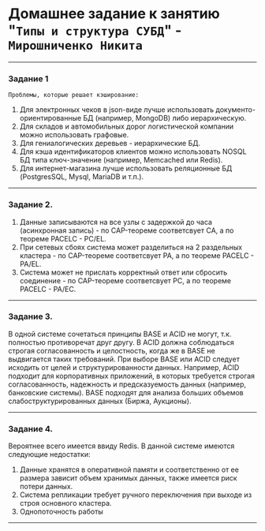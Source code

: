 # Домашнее задание к занятию "`Типы и структура СУБД`" - `Мирошниченко Никита`


---

### Задание 1

`Проблемы, которые решает кэширование:`

1) Для электронных чеков в json-виде лучше использовать документо-ориентированные БД (например, MongoDB) либо иерархическую.
2) Для складов и автомобильных дорог логистической компании можно использовать графовые.
3) Для гениалогических деревьев - иерархические БД.
4) Для кэша идентификаторов клиентов можно использовать NOSQL БД типа ключ-значение (например, Memcached или Redis).
5) Для интернет-магазина лучше использовать реляционные БД (PostgresSQL, Mysql, MariaDB и т.п.).

---

### Задание 2. 

1) Данные записываются на все узлы с задержкой до часа (асинхронная запись) - по CAP-теореме соответсвует CA, а по теореме PACELC - PC/EL.
2) При сетевых сбоях система может разделиться на 2 раздельных кластера - по CAP-теореме соответсвует PA, а по теореме PACELC - PA/EL.
3) Система может не прислать корректный ответ или сбросить соединение - по CAP-теореме соответсвует PC, а по теореме PACELC - PA/EC.

---

### Задание 3. 

В одной системе сочетаться принципы BASE и ACID не могут, т.к. полностью противоречат друг другу. В ACID должна соблюдаться строгая согласованность и целостность, когда же в BASE не выдвигается таких требований. При выборе BASE или ACID следует исходить от целей и структурированности данных. Например, ACID подходит для корпоративных приложений, в которых требуется строгая согласованность, надежность и предсказуемость данных (например, банковские системы). BASE подходят для анализа больших объемов слабоструктурированных данных (Биржа, Аукционы).

--- 

### Задание 4. 

Вероятнее всего имеется ввиду Redis. В данной системе имеются следующие недостатки:
1) Данные хранятся в оперативной памяти и соответственно от ее размера зависит объем хранимых данных, также имеется риск потери данных.
2) Система репликации требует ручного переключения при выходе из строя основного кластера.
3) Однопоточность работы

---
